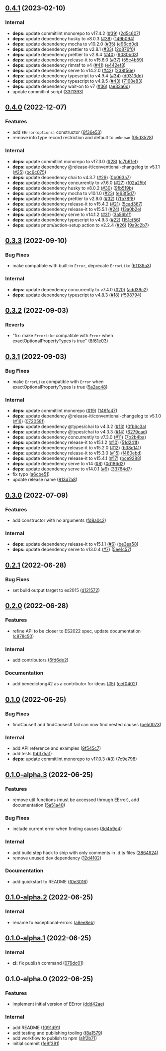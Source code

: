 

## [0.4.1](https://github.com/benyap/exceptional-errors/compare/0.4.0...0.4.1) (2023-02-10)


### Internal

* **deps:** update commitlint monorepo to v17.4.2 ([#39](https://github.com/benyap/exceptional-errors/issues/39)) ([2d5c607](https://github.com/benyap/exceptional-errors/commit/2d5c6076b70e136191b4d28f17f33f2724691888))
* **deps:** update dependency husky to v8.0.3 ([#38](https://github.com/benyap/exceptional-errors/issues/38)) ([149b094](https://github.com/benyap/exceptional-errors/commit/149b094a300ac5ad2395623b93595babd55ad23c))
* **deps:** update dependency mocha to v10.2.0 ([#35](https://github.com/benyap/exceptional-errors/issues/35)) ([e96cd0d](https://github.com/benyap/exceptional-errors/commit/e96cd0d65e683e57037c4e31a1df5d15e2a7ac9e))
* **deps:** update dependency prettier to v2.8.1 ([#33](https://github.com/benyap/exceptional-errors/issues/33)) ([2d876f0](https://github.com/benyap/exceptional-errors/commit/2d876f00d2b7f015ec1a6218c9a74a37857e61a9))
* **deps:** update dependency prettier to v2.8.4 ([#40](https://github.com/benyap/exceptional-errors/issues/40)) ([9080b03](https://github.com/benyap/exceptional-errors/commit/9080b0346b9b8bc7e5153ccc4aebebdab6ca227d))
* **deps:** update dependency release-it to v15.6.0 ([#37](https://github.com/benyap/exceptional-errors/issues/37)) ([55c4b59](https://github.com/benyap/exceptional-errors/commit/55c4b595c908378192547e358d76780932381518))
* **deps:** update dependency rimraf to v4 ([#41](https://github.com/benyap/exceptional-errors/issues/41)) ([e442ef8](https://github.com/benyap/exceptional-errors/commit/e442ef8eb81494be282bde189a4dd96deda88bc0))
* **deps:** update dependency serve to v14.2.0 ([#42](https://github.com/benyap/exceptional-errors/issues/42)) ([238f56e](https://github.com/benyap/exceptional-errors/commit/238f56efeeb9d350dce55913b309c3a859229662))
* **deps:** update dependency typescript to v4.9.4 ([#34](https://github.com/benyap/exceptional-errors/issues/34)) ([d9313dd](https://github.com/benyap/exceptional-errors/commit/d9313dd2e6ad922ececc7e0978620f92d331f598))
* **deps:** update dependency typescript to v4.9.5 ([#43](https://github.com/benyap/exceptional-errors/issues/43)) ([7168e83](https://github.com/benyap/exceptional-errors/commit/7168e83be1d6f1f5e5013fb87c7f7f449d6312d6))
* **deps:** update dependency wait-on to v7 ([#36](https://github.com/benyap/exceptional-errors/issues/36)) ([ae33a6d](https://github.com/benyap/exceptional-errors/commit/ae33a6d20be2ef0faee925a7eadfde21449a7044))
* update commitlint script ([33f1393](https://github.com/benyap/exceptional-errors/commit/33f13938a5d8f59f3c97a0a3dded5c5fb1956867))

## [0.4.0](https://github.com/benyap/exceptional-errors/compare/0.3.3...0.4.0) (2022-12-07)


### Features

* add `EError(options)` constructor ([6f36e53](https://github.com/benyap/exceptional-errors/commit/6f36e53c7fb3e7f3591d5206c70ccb046977eef5))
* remove info type record restriction and default to `unknown` ([05d3528](https://github.com/benyap/exceptional-errors/commit/05d35283e71d81a0d9af056fd43e1d86bc67053b))


### Internal

* **deps:** update commitlint monorepo to v17.3.0 ([#28](https://github.com/benyap/exceptional-errors/issues/28)) ([c7b61ef](https://github.com/benyap/exceptional-errors/commit/c7b61ef905cedb873272bda45935e2db5027a242))
* **deps:** update dependency @release-it/conventional-changelog to v5.1.1 ([#25](https://github.com/benyap/exceptional-errors/issues/25)) ([bc6c075](https://github.com/benyap/exceptional-errors/commit/bc6c0756d49b4d63b22ee33da0748302b81cf266))
* **deps:** update dependency chai to v4.3.7 ([#29](https://github.com/benyap/exceptional-errors/issues/29)) ([0b063a7](https://github.com/benyap/exceptional-errors/commit/0b063a7e37dccea121de751b075d3ee192c0f9d4))
* **deps:** update dependency concurrently to v7.6.0 ([#27](https://github.com/benyap/exceptional-errors/issues/27)) ([f02a25b](https://github.com/benyap/exceptional-errors/commit/f02a25b603c41ad778bc192faab0fdfcd50aa10a))
* **deps:** update dependency husky to v8.0.2 ([#30](https://github.com/benyap/exceptional-errors/issues/30)) ([9fb519b](https://github.com/benyap/exceptional-errors/commit/9fb519b9aa963e77c442998720fb5d3e665ea758))
* **deps:** update dependency mocha to v10.1.0 ([#23](https://github.com/benyap/exceptional-errors/issues/23)) ([e63f5d7](https://github.com/benyap/exceptional-errors/commit/e63f5d77fe92e88c20b9903d39518b7c292bc792))
* **deps:** update dependency prettier to v2.8.0 ([#32](https://github.com/benyap/exceptional-errors/issues/32)) ([7fb78f8](https://github.com/benyap/exceptional-errors/commit/7fb78f8d2a0e5314e629c81cdfa623cb7a846a90))
* **deps:** update dependency release-it to v15.4.2 ([#21](https://github.com/benyap/exceptional-errors/issues/21)) ([5cad367](https://github.com/benyap/exceptional-errors/commit/5cad367da0898511690d54adff7b75c278cfd777))
* **deps:** update dependency release-it to v15.5.1 ([#24](https://github.com/benyap/exceptional-errors/issues/24)) ([13a0b2e](https://github.com/benyap/exceptional-errors/commit/13a0b2e4865764e6b564af89df97d0fb66d9dade))
* **deps:** update dependency serve to v14.1.2 ([#31](https://github.com/benyap/exceptional-errors/issues/31)) ([3a56b1f](https://github.com/benyap/exceptional-errors/commit/3a56b1f19b94b16b6505cb0301df13a5482b6819))
* **deps:** update dependency typescript to v4.9.3 ([#22](https://github.com/benyap/exceptional-errors/issues/22)) ([151cf56](https://github.com/benyap/exceptional-errors/commit/151cf569f532b3f7fa695a6713c70d4de3908dd9))
* **deps:** update pnpm/action-setup action to v2.2.4 ([#26](https://github.com/benyap/exceptional-errors/issues/26)) ([9a9c2b7](https://github.com/benyap/exceptional-errors/commit/9a9c2b76faade4ff21cc5164c588e61b258743ee))

## [0.3.3](https://github.com/benyap/exceptional-errors/compare/0.3.2...0.3.3) (2022-09-10)


### Bug Fixes

* make compatible with built-in `Error`, deprecate `ErrorLike` ([61139a3](https://github.com/benyap/exceptional-errors/commit/61139a3e811107211ae6b8513981dd4b09b517a6))


### Internal

* **deps:** update dependency concurrently to v7.4.0 ([#20](https://github.com/benyap/exceptional-errors/issues/20)) ([add39c2](https://github.com/benyap/exceptional-errors/commit/add39c2036836795d1081c088831f2bb9103a1b7))
* **deps:** update dependency typescript to v4.8.3 ([#18](https://github.com/benyap/exceptional-errors/issues/18)) ([f598794](https://github.com/benyap/exceptional-errors/commit/f598794497d960ca878d695ed28a5797ceff686a))

## [0.3.2](https://github.com/benyap/exceptional-errors/compare/0.3.1...0.3.2) (2022-09-03)


### Reverts

* "fix: make `ErrorLike` compatible with `Error` when exactOptionalPropertyTypes is true" ([8f61e03](https://github.com/benyap/exceptional-errors/commit/8f61e03098fc0ffa13dff6ba54eb3f62f51bf844))

## [0.3.1](https://github.com/benyap/exceptional-errors/compare/0.3.0...0.3.1) (2022-09-03)


### Bug Fixes

* make `ErrorLike` compatible with `Error` when exactOptionalPropertyTypes is true ([5a2ac48](https://github.com/benyap/exceptional-errors/commit/5a2ac48a80565fe2d7157769eaad158cd3dee27a))


### Internal

* **deps:** update commitlint monorepo ([#19](https://github.com/benyap/exceptional-errors/issues/19)) ([146fc47](https://github.com/benyap/exceptional-errors/commit/146fc47c2a738fba8f62cf7fe12b2be62a13dbc1))
* **deps:** update dependency @release-it/conventional-changelog to v5.1.0 ([#16](https://github.com/benyap/exceptional-errors/issues/16)) ([072058f](https://github.com/benyap/exceptional-errors/commit/072058f0ccc496f0e9157cdd987908efb1df2547))
* **deps:** update dependency @types/chai to v4.3.2 ([#13](https://github.com/benyap/exceptional-errors/issues/13)) ([0fb6c3a](https://github.com/benyap/exceptional-errors/commit/0fb6c3a0ae77f9eaa5e7e2674b023c7389b5538e))
* **deps:** update dependency @types/chai to v4.3.3 ([#14](https://github.com/benyap/exceptional-errors/issues/14)) ([6279cad](https://github.com/benyap/exceptional-errors/commit/6279cadfa2b2bff5413bdaa42c06b44ca01dae13))
* **deps:** update dependency concurrently to v7.3.0 ([#11](https://github.com/benyap/exceptional-errors/issues/11)) ([7b2b4ba](https://github.com/benyap/exceptional-errors/commit/7b2b4bac16de3afa550cb737bdd910e7c6ae5d3f))
* **deps:** update dependency release-it to v15.1.2 ([#10](https://github.com/benyap/exceptional-errors/issues/10)) ([51d241f](https://github.com/benyap/exceptional-errors/commit/51d241f1415a77b3eae40019ee76ab4956362d88))
* **deps:** update dependency release-it to v15.2.0 ([#12](https://github.com/benyap/exceptional-errors/issues/12)) ([b38c141](https://github.com/benyap/exceptional-errors/commit/b38c1411588e85a9c3bbd4a1436f3d586c3a3d6d))
* **deps:** update dependency release-it to v15.3.0 ([#15](https://github.com/benyap/exceptional-errors/issues/15)) ([f460ebd](https://github.com/benyap/exceptional-errors/commit/f460ebdfebb30d64d685cfd757d613e5d74bc7ee))
* **deps:** update dependency release-it to v15.4.1 ([#17](https://github.com/benyap/exceptional-errors/issues/17)) ([bce9288](https://github.com/benyap/exceptional-errors/commit/bce92881f2a281923855df7758fb1d8331b5ba56))
* **deps:** update dependency serve to v14 ([#8](https://github.com/benyap/exceptional-errors/issues/8)) ([0d186d2](https://github.com/benyap/exceptional-errors/commit/0d186d2eca1a20bc303fd67e6a3bd933a0d59f3c))
* **deps:** update dependency serve to v14.0.1 ([#9](https://github.com/benyap/exceptional-errors/issues/9)) ([33764d7](https://github.com/benyap/exceptional-errors/commit/33764d7a033aca0ff370c2d3924ee7b4c44c5fac))
* fix typo ([a6cbe51](https://github.com/benyap/exceptional-errors/commit/a6cbe513dcb8e18fcd03c2eacb879928f802f393))
* update release name ([813d7a8](https://github.com/benyap/exceptional-errors/commit/813d7a89fce614cd3bc2daffdaf71a14aeaaf111))

## [0.3.0](https://github.com/benyap/exceptional-errors/compare/0.2.1...0.3.0) (2022-07-09)


### Features

* add constructor with no arguments ([fd8a0c2](https://github.com/benyap/exceptional-errors/commit/fd8a0c2e314d9d1c925f20f62adae319049de1aa))


### Internal

* **deps:** update dependency release-it to v15.1.1 ([#6](https://github.com/benyap/exceptional-errors/issues/6)) ([be3ea58](https://github.com/benyap/exceptional-errors/commit/be3ea5876ea9df8aacc3bbee7feb9b1c4bde77c1))
* **deps:** update dependency serve to v13.0.4 ([#7](https://github.com/benyap/exceptional-errors/issues/7)) ([5ee1c57](https://github.com/benyap/exceptional-errors/commit/5ee1c57a5e68f730c69b48385ccc2021ceed3ef3))

## [0.2.1](https://github.com/benyap/exceptional-errors/compare/0.2.0...0.2.1) (2022-06-28)


### Bug Fixes

* set build output target to es2015 ([d121572](https://github.com/benyap/exceptional-errors/commit/d1215726b8e368f205efb8e2e7be04ffadad8455))

## [0.2.0](https://github.com/benyap/exceptional-errors/compare/0.1.0...0.2.0) (2022-06-28)


### Features

* refine API to be closer to ES2022 spec, update documentation ([c878c50](https://github.com/benyap/exceptional-errors/commit/c878c50c96df1c9cbdad5f75bdf0d029bf2032f8))


### Internal

* add contributors ([6fd6de2](https://github.com/benyap/exceptional-errors/commit/6fd6de28012d65a62d469a55e0fdff1ec2876825))


### Documentation

* add benedictong42 as a contributor for ideas ([#5](https://github.com/benyap/exceptional-errors/issues/5)) ([cef0402](https://github.com/benyap/exceptional-errors/commit/cef0402cb440533e1cb9839a4e4274844c831aef))

## [0.1.0](https://github.com/benyap/exceptional-errors/compare/0.1.0-alpha.3...0.1.0) (2022-06-25)


### Bug Fixes

* findCauseIf and findCausesIf fail can now find nested causes ([be50073](https://github.com/benyap/exceptional-errors/commit/be50073cb2fd16e3eb9779b6276e07ee67a37b7c))


### Internal

* add API reference and examples ([9f545c7](https://github.com/benyap/exceptional-errors/commit/9f545c72224a301159935b91bdfd3568c1cc00fc))
* add tests ([bb175a1](https://github.com/benyap/exceptional-errors/commit/bb175a1738b9180d7f86016329b9ec5d337231c5))
* **deps:** update commitlint monorepo to v17.0.3 ([#3](https://github.com/benyap/exceptional-errors/issues/3)) ([7c9e798](https://github.com/benyap/exceptional-errors/commit/7c9e79840b07fc05780c8b8a0b893ca0e76c38e8))

## [0.1.0-alpha.3](https://github.com/benyap/exceptional-errors/compare/0.1.0-alpha.2...0.1.0-alpha.3) (2022-06-25)


### Features

* remove util functions (must be accessed through EError), add documentation ([5a51a40](https://github.com/benyap/exceptional-errors/commit/5a51a40ebc647960b1bf8458609da6a01272e52e))


### Bug Fixes

* include current error when finding causes ([8d4b9c4](https://github.com/benyap/exceptional-errors/commit/8d4b9c46512bfbda0830fb5e7f6229a21706cc06))


### Internal

* add build step hack to ship with only comments in .d.ts files ([3864924](https://github.com/benyap/exceptional-errors/commit/38649242db33de0f5c68e2f9fbfd87bdcee57829))
* remove unused dev dependency ([12d4102](https://github.com/benyap/exceptional-errors/commit/12d410249f46a9b5ed1aaeb8191c01502af80278))


### Documentation

* add quickstart to README ([f0e3016](https://github.com/benyap/exceptional-errors/commit/f0e3016921c6a63e6c120897784ef8c735403c50))

## [0.1.0-alpha.2](https://github.com/benyap/exceptional-errors/compare/0.1.0-alpha.1...0.1.0-alpha.2) (2022-06-25)


### Internal

* rename to exceptional-errors ([a8ee8eb](https://github.com/benyap/exceptional-errors/commit/a8ee8eb4ef050c7177ceaaf49c685c05bce6ce33))

## [0.1.0-alpha.1](https://github.com/benyap/exceptional/compare/0.1.0-alpha.0...0.1.0-alpha.1) (2022-06-25)


### Internal

* **ci:** fix publish command ([079dc01](https://github.com/benyap/exceptional/commit/079dc01836cb5a6a7e1130b5fb4bd67f72389b59))

## 0.1.0-alpha.0 (2022-06-25)


### Features

* implement initial version of EError ([ddd42ae](https://github.com/benyap/exceptional/commit/ddd42ae66de47f1af131e0ae61e25dd8fe971d9e))


### Internal

* add README ([1091d91](https://github.com/benyap/exceptional/commit/1091d91de5955590076b5e874e8d7f0e73222401))
* add testing and publishing tooling ([f8a1579](https://github.com/benyap/exceptional/commit/f8a1579400c66e721ce1ef9ed5c6b433683ba8cf))
* add workflow to publish to npm ([a1f2b71](https://github.com/benyap/exceptional/commit/a1f2b716d950ddfaa10443b2f01026073549727f))
* initial commit ([fe9f391](https://github.com/benyap/exceptional/commit/fe9f3912c906ea87195b7f26c22d49b5e3ef5804))